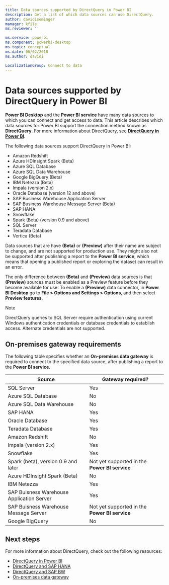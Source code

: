 ```yaml
---
title: Data sources supported by DirectQuery in Power BI
description: Get a list of which data sources can use DirectQuery.
author: davidiseminger
manager: kfile
ms.reviewer: ''

ms.service: powerbi
ms.component: powerbi-desktop
ms.topic: conceptual
ms.date: 06/02/2018
ms.author: davidi

LocalizationGroup: Connect to data
---
```

# Data sources supported by DirectQuery in Power BI
**Power BI Desktop** and the **Power BI service** have many data sources to which you can connect and get access to data. This article describes which data sources for Power BI support the connection method known as **DirectQuery**. For more information about DirectQuery, see [**DirectQuery in Power BI**](desktop-directquery-about.md).

The following data sources support DirectQuery in Power BI:

* Amazon Redshift
* Azure HDInsight Spark (Beta)
* Azure SQL Database
* Azure SQL Data Warehouse
* Google BigQuery (Beta)
* IBM Netezza (Beta)
* Impala (version 2.x)
* Oracle Database (version 12 and above)
* SAP Business Warehouse Application Server
* SAP Business Warehouse Message Server (Beta)
* SAP HANA
* Snowflake
* Spark (Beta)  (version 0.9 and above)
* SQL Server
* Teradata Database
* Vertica (Beta)

Data sources that are have **(Beta)** or **(Preview)** after their name are subject to change, and are not supported for production use. They might also not be supported after publishing a report to the **Power BI service**, which means that opening a published report or exploring the dataset can result in an error.

The only difference between **(Beta)** and **(Preview)** data sources is that **(Preview)** sources must be enabled as a Preview feature before they become available for use. To enable a **(Preview)** data connector, in **Power BI Desktop** go to **File > Options and Settings > Options**, and then select **Preview features**.

> [!NOTE]
> DirectQuery queries to SQL Server require authentication using current Windows authentication credentials or database credentials to establish access. Alternate credentials are not supported.
>

## On-premises gateway requirements
The following table specifies whether an **On-premises data gateway** is required to connect to the specified data source, after publishing a report to the **Power BI service**.

| Source | Gateway required? |
| --- | --- |
| SQL Server |Yes |
| Azure SQL Database |No |
| Azure SQL Data Warehouse |No |
| SAP HANA |Yes |
| Oracle Database |Yes |
| Teradata Database |Yes |
| Amazon Redshift |No |
| Impala (version 2.x) |Yes |
| Snowflake |Yes |
| Spark (beta), version 0.9 and later |Not yet supported in the **Power BI service** |
| Azure HDInsight Spark (Beta) |No |
| IBM Netezza |Yes |
| SAP Buisness Warehouse Application Server |Yes |
| SAP Buisness Warehouse Message Server |Not yet supported in the **Power BI service** |
| Google BigQuery |No |


## Next steps
For more information about DirectQuery, check out the following resources:

* [DirectQuery in Power BI](desktop-directquery-about.md)
* [DirectQuery and SAP HANA](desktop-directquery-sap-hana.md)
* [DirectQuery and SAP BW](desktop-directquery-sap-bw.md)
* [On-premises data gateway](service-gateway-onprem.md)

